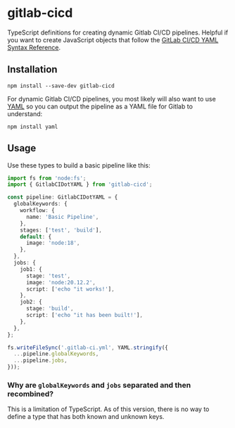 # gitlab-cicd

TypeScript definitions for creating dynamic Gitlab CI/CD pipelines. Helpful if you want to create JavaScript objects that follow the [GitLab CI/CD YAML Syntax Reference](https://docs.gitlab.com/ee/ci/yaml/).

## Installation

```
npm install --save-dev gitlab-cicd
```

For dynamic Gitlab CI/CD pipelines, you most likely will also want to use [YAML](https://www.npmjs.com/package/yaml) so you can output the pipeline as a YAML file for Gitlab to understand:

```
npm install yaml
```

## Usage

Use these types to build a basic pipeline like this:

```typescript
import fs from 'node:fs';
import { GitlabCIDotYAML } from 'gitlab-cicd';

const pipeline: GitlabCIDotYAML = {
  globalKeywords: {
    workflow: {
      name: 'Basic Pipeline',
    },
    stages: ['test', 'build'],
    default: {
      image: 'node:18',
    },
  },
  jobs: {
    job1: {
      stage: 'test',
      image: 'node:20.12.2',
      script: ['echo "it works!'],
    },
    job2: {
      stage: 'build',
      script: ['echo "it has been built!'],
    },
  },
};

fs.writeFileSync('.gitlab-ci.yml', YAML.stringify({
  ...pipeline.globalKeywords,
  ...pipeline.jobs,
}));
```

### Why are `globalKeywords` and `jobs` separated and then recombined?

This is a limitation of TypeScript. As of this version, there is no way to define a type that has both known and unknown keys.
